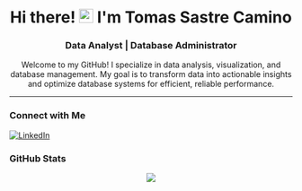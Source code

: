 <h1 align="center">Hi there! <img src="https://github.com/thusspokedata/antonio-datahack/blob/main/images/Hi.gif" width="25px"> I'm Tomas Sastre Camino</h1>
<h3 align="center">Data Analyst | Database Administrator</h3>

<p align="center">Welcome to my GitHub! I specialize in data analysis, visualization, and database management. My goal is to transform data into actionable insights and optimize database systems for efficient, reliable performance.</p>

---

### Connect with Me

[![LinkedIn](https://img.shields.io/badge/LinkedIn-0077B5?style=for-the-badge&logo=linkedin&logoColor=white)](https://www.linkedin.com/in/tomas-sastre-camino-5bb761239)

### GitHub Stats

<p align="center">
  <img src="https://github-readme-stats.vercel.app/api/top-langs/?username=Tomideus&langs_count=6&count_private=true&theme=dracula&line_height=20">
</p>

